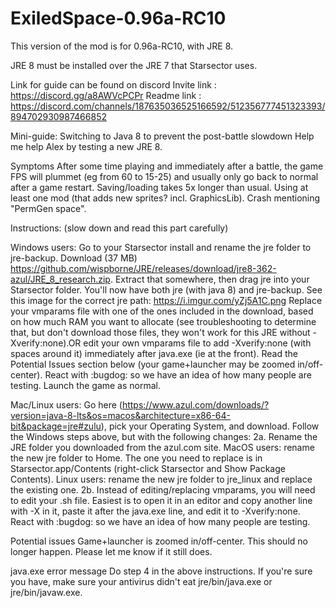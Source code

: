 # ExiledSpace-0.96a-RC10
This version of the mod is for 0.96a-RC10, with JRE 8. 

JRE 8 must be installed over the JRE 7 that Starsector uses.

Link for guide can be found on discord
Invite link : https://discord.gg/a8AWVcPCPr
Readme link : https://discord.com/channels/187635036525166592/512356777451323393/894702930987466852

Mini-guide: Switching to Java 8 to prevent the post-battle slowdown
Help me help Alex by testing a new JRE 8.

Symptoms
After some time playing and immediately after a battle, the game FPS will plummet (eg from 60 to 15-25) and usually only go back to normal after a game restart.
Saving/loading takes 5x longer than usual.
Using at least one mod (that adds new sprites? incl. GraphicsLib).
Crash mentioning "PermGen space".

Instructions: (slow down and read this part carefully)

Windows users:
Go to your Starsector install and rename the jre folder to jre-backup.
Download (37 MB) https://github.com/wispborne/JRE/releases/download/jre8-362-azul/JRE_8_research.zip.
Extract that somewhere, then drag jre into your Starsector folder. You'll now have both jre (with java 8) and jre-backup.
See this image for the correct jre path: https://i.imgur.com/yZj5A1C.png
Replace your vmparams file with one of the ones included in the download, based on how much RAM you want to allocate (see ⁠troubleshooting to determine that, but don't download those files, they won't work for this JRE without -Xverify:none).OR edit your own vmparams file to add  -Xverify:none  (with spaces around it) immediately after java.exe (ie at the front).
Read the Potential Issues section below (your game+launcher may be zoomed in/off-center).
React with :bugdog: so we have an idea of how many people are testing.
Launch the game as normal.


Mac/Linux users:
Go here (https://www.azul.com/downloads/?version=java-8-lts&os=macos&architecture=x86-64-bit&package=jre#zulu), 
 pick your Operating System, and download.
Follow the Windows steps above, but with the following changes:
2a. Rename the JRE folder you downloaded from the azul.com site.
   MacOS users: rename the new jre folder to Home. The one you need to replace is in Starsector.app/Contents (right-click Starsector and Show Package Contents).
   Linux users: rename the new jre folder to jre_linux and replace the existing one.
2b. Instead of editing/replacing vmparams, you will need to edit your .sh file. Easiest is to open it in an editor and copy another line with -X in it, paste it after the java.exe line, and edit it to -Xverify:none.
React with :bugdog: so we have an idea of how many people are testing.

Potential issues
Game+launcher is zoomed in/off-center.
  This should no longer happen. Please let me know if it still does.

java.exe error message
  Do step 4 in the above instructions. If you're sure you have, make sure your antivirus didn't eat jre/bin/java.exe or jre/bin/javaw.exe.
